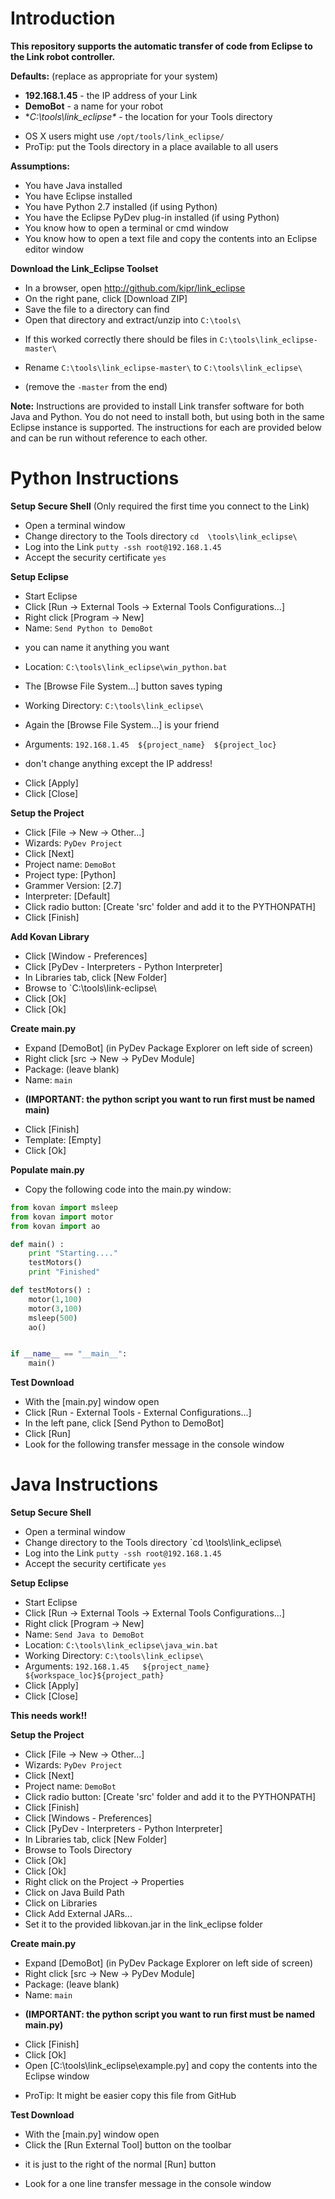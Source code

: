 Introduction
====

**This repository supports the automatic transfer of code from Eclipse to the Link robot controller.**

**Defaults:** (replace as appropriate for your system)
* **192.168.1.45** - the IP address of your Link
* **DemoBot** - a name for your robot
* **C:\tools\link_eclipse\** - the location for your Tools directory
 - OS X users might use `/opt/tools/link_eclipse/`   
 - ProTip: put the Tools directory in a place available to all users

**Assumptions:**
* You have Java installed
* You have Eclipse installed
* You have Python 2.7 installed (if using Python)
* You have the Eclipse PyDev plug-in installed (if using Python)
* You know how to open a terminal or cmd window
* You know how to open a text file and copy the contents into an Eclipse editor window

**Download the Link_Eclipse Toolset**
* In a browser, open http://github.com/kipr/link_eclipse
* On the right pane, click [Download ZIP]
* Save the file to a directory can find
* Open that directory and extract/unzip into `C:\tools\`
 - If this worked correctly there should be files in `C:\tools\link_eclipse-master\`
* Rename `C:\tools\link_eclipse-master\` to `C:\tools\link_eclipse\`
 - (remove the `-master` from the end)

**Note:**
Instructions are provided to install Link transfer software for both Java and Python.  You do not need to install both, but using both in the same Eclipse instance is supported.  The instructions for each are provided below and can be run without reference to each other.

Python Instructions 
====

**Setup Secure Shell**  (Only required the first time you connect to the Link)
* Open a terminal window 
* Change directory to the Tools directory `cd  \tools\link_eclipse\`
* Log into the Link `putty -ssh root@192.168.1.45`
* Accept the security certificate `yes` 

**Setup Eclipse**
* Start Eclipse
* Click [Run -> External Tools -> External Tools Configurations...]
* Right click [Program -> New]
* Name: `Send Python to DemoBot`
 - you can name it anything you want
* Location: `C:\tools\link_eclipse\win_python.bat`
 - The [Browse File System...] button saves typing
* Working Directory: `C:\tools\link_eclipse\`
 - Again the [Browse File System...] is your friend
* Arguments: `192.168.1.45  ${project_name}  ${project_loc}` 
 - don't change anything except the IP address!
* Click [Apply]
* Click [Close]

**Setup the Project**
* Click [File -> New -> Other...]
* Wizards: `PyDev Project`
* Click [Next]
* Project name: `DemoBot`
* Project type: [Python]
* Grammer Version: [2.7]
* Interpreter: [Default]
* Click radio button: [Create 'src' folder and add it to the PYTHONPATH]
* Click [Finish]

**Add Kovan Library**
* Click [Window - Preferences]
* Click [PyDev - Interpreters - Python Interpreter]
* In Libraries tab, click [New Folder]
* Browse to `C:\tools\link-eclipse\
* Click [Ok]
* Click [Ok]

**Create main.py**
* Expand [DemoBot] (in PyDev Package Explorer on left side of screen)
* Right click [src -> New -> PyDev Module]
* Package: (leave blank)
* Name: `main`  
 - **(IMPORTANT: the python script you want to run first must be named main)**
* Click [Finish]
* Template: [Empty] 
* Click [Ok]
 
**Populate main.py**
* Copy the following code into the main.py window:
``` py
from kovan import msleep
from kovan import motor
from kovan import ao

def main() :
    print "Starting...."
    testMotors()
    print "Finished"

def testMotors() :
    motor(1,100)
    motor(3,100)
    msleep(500)
    ao()


if __name__ == "__main__":
    main()
```

**Test Download**
* With the [main.py] window open
* Click [Run - External Tools - External Configurations...]
* In the left pane, click [Send Python to DemoBot]
* Click [Run]
* Look for the following transfer message in the console window

Java Instructions
====================

**Setup Secure Shell**
* Open a terminal window 
* Change directory to the Tools directory `cd  \tools\link_eclipse\
* Log into the Link `putty -ssh root@192.168.1.45`
* Accept the security certificate `yes` 

**Setup Eclipse**
* Start Eclipse
* Click [Run -> External Tools -> External Tools Configurations...]
* Right click [Program -> New]
* Name: `Send Java to DemoBot`
* Location: `C:\tools\link_eclipse\java_win.bat`
* Working Directory: `C:\tools\link_eclipse\`
* Arguments: `192.168.1.45   ${project_name}   ${workspace_loc}${project_path}` 
* Click [Apply]
* Click [Close]


**This needs work!!**

**Setup the Project**
* Click [File -> New -> Other...]
* Wizards: `PyDev Project`
* Click [Next]
* Project name: `DemoBot`
* Click radio button: [Create 'src' folder and add it to the PYTHONPATH]
* Click [Finish]
* Click [Windows - Preferences]
* Click [PyDev - Interpreters - Python Interpreter]
* In Libraries tab, click [New Folder]
* Browse to Tools Directory
* Click [Ok]
* Click [Ok]
* Right click on the Project -> Properties
* Click on Java Build Path
* Click on Libraries
* Click Add External JARs...
* Set it to the provided libkovan.jar in the link\_eclipse folder

**Create main.py**
* Expand [DemoBot] (in PyDev Package Explorer on left side of screen)
* Right click [src -> New -> PyDev Module]
* Package: (leave blank)
* Name: `main`  
- **(IMPORTANT: the python script you want to run first must be named main.py)**
* Click [Finish]
* Click [Ok]
* Open [C:\tools\link_eclipse\example.py] and copy the contents into the Eclipse window
- ProTip: It might be easier copy this file from GitHub

**Test Download**
* With the [main.py] window open
* Click the [Run External Tool] button on the toolbar
- it is just to the right of the normal [Run] button
* Look for a one line transfer message in the console window
